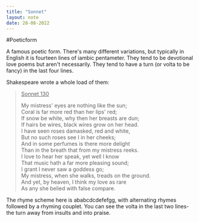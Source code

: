 ```yaml
---
title: "Sonnet"
layout: note
date: 28-08-2022
---
```

#Poeticform 

A famous poetic form. There's many different variations, but typically in English it is fourteen lines of iambic pentameter. They tend to be devotional love poems but aren't necessarily. They tend to have a turn (or volta to be fancy) in the last four lines.

Shakespeare wrote a whole load of them:

> <u>Sonnet 130</u>  
>   
> My mistress' eyes are nothing like the sun;  
> Coral is far more red than her lips' red;  
> If snow be white, why then her breasts are dun;  
> If hairs be wires, black wires grow on her head.  
> I have seen roses damasked, red and white,  
> But no such roses see I in her cheeks;  
> And in some perfumes is there more delight  
> Than in the breath that from my mistress reeks.  
> I love to hear her speak, yet well I know  
> That music hath a far more pleasing sound;  
> I grant I never saw a goddess go;  
> My mistress, when she walks, treads on the ground.  
> And yet, by heaven, I think my love as rare  
> As any she belied with false compare.  

The rhyme scheme here is ababcdcdefefgg, with alternating rhymes followed by a rhyming couplet. You can see the volta in the last two lines- the turn away from insults and into praise.

